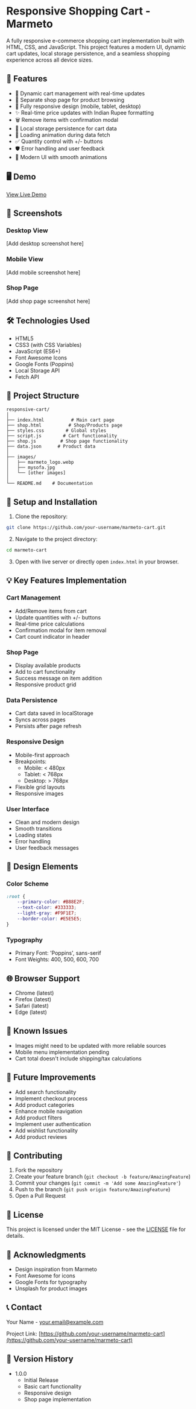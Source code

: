 # Responsive Shopping Cart - Marmeto

A fully responsive e-commerce shopping cart implementation built with HTML, CSS, and JavaScript. This project features a modern UI, dynamic cart updates, local storage persistence, and a seamless shopping experience across all device sizes.

## 🌟 Features

- 🛒 Dynamic cart management with real-time updates
- 🏪 Separate shop page for product browsing
- 📱 Fully responsive design (mobile, tablet, desktop)
- ✨ Real-time price updates with Indian Rupee formatting
- 🗑️ Remove items with confirmation modal
- 💾 Local storage persistence for cart data
- 🔄 Loading animation during data fetch
- ✅ Quantity control with +/- buttons
- 🛡️ Error handling and user feedback
- 🎨 Modern UI with smooth animations

## 🖥️ Demo

[View Live Demo](your-deployed-url-here)

## 📸 Screenshots

### Desktop View
[Add desktop screenshot here]

### Mobile View
[Add mobile screenshot here]

### Shop Page
[Add shop page screenshot here]

## 🛠️ Technologies Used

- HTML5
- CSS3 (with CSS Variables)
- JavaScript (ES6+)
- Font Awesome Icons
- Google Fonts (Poppins)
- Local Storage API
- Fetch API

## 📁 Project Structure

```
responsive-cart/
│
├── index.html          # Main cart page
├── shop.html          # Shop/Products page
├── styles.css        # Global styles
├── script.js        # Cart functionality
├── shop.js         # Shop page functionality
├── data.json      # Product data
│
├── images/
│   ├── marmeto_logo.webp
│   ├── mysofa.jpg
│   └── [other images]
│
└── README.md    # Documentation
```

## 🚀 Setup and Installation

1. Clone the repository:
```bash
git clone https://github.com/your-username/marmeto-cart.git
```

2. Navigate to the project directory:
```bash
cd marmeto-cart
```

3. Open with live server or directly open `index.html` in your browser.

## 💡 Key Features Implementation

### Cart Management
- Add/Remove items from cart
- Update quantities with +/- buttons
- Real-time price calculations
- Confirmation modal for item removal
- Cart count indicator in header

### Shop Page
- Display available products
- Add to cart functionality
- Success message on item addition
- Responsive product grid

### Data Persistence
- Cart data saved in localStorage
- Syncs across pages
- Persists after page refresh

### Responsive Design
- Mobile-first approach
- Breakpoints:
  - Mobile: < 480px
  - Tablet: < 768px
  - Desktop: > 768px
- Flexible grid layouts
- Responsive images

### User Interface
- Clean and modern design
- Smooth transitions
- Loading states
- Error handling
- User feedback messages

## 🎨 Design Elements

### Color Scheme
```css
:root {
    --primary-color: #B88E2F;
    --text-color: #333333;
    --light-gray: #F9F1E7;
    --border-color: #E5E5E5;
}
```

### Typography
- Primary Font: 'Poppins', sans-serif
- Font Weights: 400, 500, 600, 700

## 🌐 Browser Support

- Chrome (latest)
- Firefox (latest)
- Safari (latest)
- Edge (latest)

## 🐛 Known Issues

- Images might need to be updated with more reliable sources
- Mobile menu implementation pending
- Cart total doesn't include shipping/tax calculations

## 🚀 Future Improvements

- Add search functionality
- Implement checkout process
- Add product categories
- Enhance mobile navigation
- Add product filters
- Implement user authentication
- Add wishlist functionality
- Add product reviews

## 🤝 Contributing

1. Fork the repository
2. Create your feature branch (`git checkout -b feature/AmazingFeature`)
3. Commit your changes (`git commit -m 'Add some AmazingFeature'`)
4. Push to the branch (`git push origin feature/AmazingFeature`)
5. Open a Pull Request

## 📄 License

This project is licensed under the MIT License - see the [LICENSE](LICENSE) file for details.

## 🙏 Acknowledgments

- Design inspiration from Marmeto
- Font Awesome for icons
- Google Fonts for typography
- Unsplash for product images

## 📞 Contact

Your Name - [your.email@example.com](mailto:your.email@example.com)

Project Link: [https://github.com/your-username/marmeto-cart](https://github.com/your-username/marmeto-cart)

## 📝 Version History

- 1.0.0
  - Initial Release
  - Basic cart functionality
  - Responsive design
  - Shop page implementation 